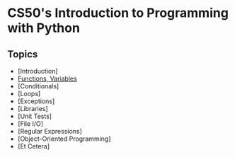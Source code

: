 # CS50's Introduction to Programming with Python

## Topics

* [Introduction]
* [Functions, Variables](https://github.com/asif-munshi/cs50-python/tree/main/functions_and_variables)
* [Conditionals]
* [Loops]
* [Exceptions]
* [Libraries]
* [Unit Tests]
* [File I/O]
* [Regular Expressions]
* [Object-Oriented Programming]
* [Et Cetera]










